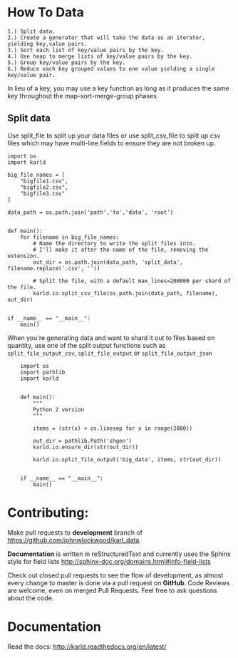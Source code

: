 How To Data
======================

    1.) Split data.
    2.) Create a generator that will take the data as an iterator, yielding key,value pairs.
    3.) Sort each list of key/value pairs by the key.
    4.) Use heap to merge lists of key/value pairs by the key.
    5.) Group key/value pairs by the key.
    6.) Reduce each key grouped values to one value yielding a single key/value pair.

In lieu of a key, you may use a key function as long as it produces the
same key throughout the map-sort-merge-group phases.

Split data
----------------------

Use split_file to split up your data files or use split_csv_file to split up
csv files which may have multi-line fields to ensure they are not broken up.

    import os
    import karld

    big_file_names = [
        "bigfile1.csv",
        "bigfile2.csv",
        "bigfile3.csv"
    ]

    data_path = os.path.join('path','to','data', 'root')


    def main():
        for filename in big_file_names:
            # Name the directory to write the split files into.
            # I'll make it after the name of the file, removing the extension.
            out_dir = os.path.join(data_path, 'split_data', filename.replace('.csv', ''))

            # Split the file, with a default max_lines=200000 per shard of the file.
            karld.io.split_csv_file(os.path.join(data_path, filename), out_dir)


    if __name__ == "__main__":
        main()


When you're generating data and want to shard it out to files based on quantity, use
one of the split output functions such as `split_file_output_csv`, `split_file_output` or
`split_file_output_json`

        import os
        import pathlib
        import karld


        def main():
            """
            Python 2 version
            """

            items = (str(x) + os.linesep for x in range(2000))

            out_dir = pathlib.Path('shgen')
            karld.io.ensure_dir(str(out_dir))

            karld.io.split_file_output('big_data', items, str(out_dir))


        if __name__ == "__main__":
            main()


Contributing:
==================
Make pull requests to **development** branch of
 https://github.com/johnwlockwood/karl_data.

**Documentation** is written in reStructuredText and currently uses the
 Sphinx style for field
 lists http://sphinx-doc.org/domains.html#info-field-lists

Check out closed pull requests to see the flow of development, as almost
every change to master is done via a pull request on **GitHub**. Code Reviews
are welcome, even on merged Pull Requests. Feel free to ask questions about
the code.

Documentation
========================
Read the docs: http://karld.readthedocs.org/en/latest/
